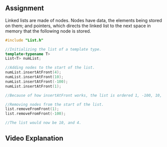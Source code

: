 ## Assignment

Linked lists are made of nodes. Nodes have data, the elements being stored on them; and pointers, which directs the linked list to the next space in memory that the following node is stored.

```c++
#include "List.h"

//Initializing the list of a template type.
template<typename T>
List<T> numList;

//Adding nodes to the start of the list.
numList.insertAtFront(4);
numList.insertAtFront(10);
numList.insertAtFront(-100);
numList.insertAtFront(1);

//Because of how insertAtFront works, the list is ordered 1, -100, 10, 4. The first item added is at the end.

//Removing nodes from the start of the list.
list.removeFromFront(1);
list.removeFromFront(-100);

//The list would now be 10, and 4.
```

## Video Explanation
